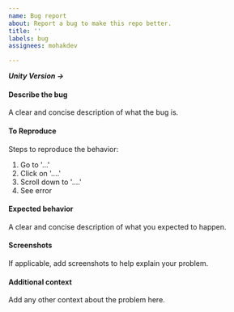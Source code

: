 ```yaml
---
name: Bug report
about: Report a bug to make this repo better.
title: ''
labels: bug
assignees: mohakdev

---
```


***Unity Version ->***
#### Describe the bug
A clear and concise description of what the bug is.
#### To Reproduce
Steps to reproduce the behavior:
1. Go to '...'
2. Click on '....'
3. Scroll down to '....'
4. See error

#### Expected behavior
A clear and concise description of what you expected to happen.

#### Screenshots
If applicable, add screenshots to help explain your problem.

#### Additional context
Add any other context about the problem here.
